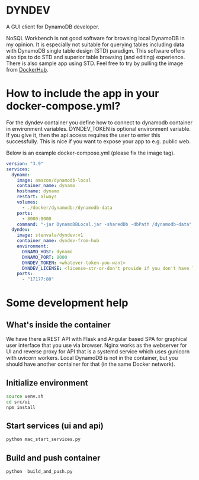 # DYNDEV

A GUI client for DynamoDB developer.

NoSQL Workbench is not good software for browsing local DynamoDB in my opinion. It is especially not suitable for querying tables including data with DynamoDB single table design (STD) paradigm. This software offers also tips to do STD and superior table browsing (and editing) experience. There is also sample app using STD. Feel free to try by pulling the image from [DockerHub](https://hub.docker.com/repository/docker/stenvala/dyndev).

# How to include the app in your docker-compose.yml?

For the dyndev container you define how to connect to dynamodb container in environment variables. DYNDEV_TOKEN is optional environment variable. If you give it, then the api access requires the user to enter this successfully. This is nice if you want to expose your app to e.g. public web.

Below is an example docker-compose.yml (please fix the image tag).

```yml
version: "3.9"
services:
  dynamo:
    image: amazon/dynamodb-local
    container_name: dynamo
    hostname: dynamo
    restart: always
    volumes:
      - ./docker/dynamodb:/dynamodb-data
    ports:
      - 8000:8000
    command: "-jar DynamoDBLocal.jar -sharedDb -dbPath /dynamodb-data"
  dyndev:
    image: stenvala/dyndev:v1
    container_name: dyndev-from-hub
    environment:
      DYNAMO_HOST: dynamo
      DYNAMO_PORT: 8000
      DYNDEV_TOKEN: <whatever-token-you-want>
      DYNDEV_LICENSE: <license-str-or-don't provide if you don't have license>
    ports:
      - "17177:80"
```

# Some development help

## What's inside the container

We have there a REST API with Flask and Angular based SPA for graphical user interface that you use via browser. Nginx works as the webserver for UI and reverse proxy for API that is a systemd service which uses gunicorn with uvicorn workers. Local DynamoDB is not in the container, but you should have another container for that (in the same Docker network).

## Initialize environment

```bash
source venv.sh
cd src/ui
npm install
```

## Start services (ui and api)

```bash
python mac_start_services.py
```

## Build and push container

```bash
python  build_and_push.py
```

